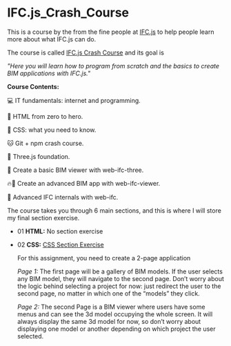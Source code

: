 # IFC.js_Crash_Course

This is a course by the from the fine people at [IFC.js](https://ifcjs.github.io/info/) to help people learn more about what IFC.js can do.

The course is called [IFC.js Crash Course](https://ifcjs.github.io/info/docs/Courses/Crash-course) and its goal is 

*"Here you will learn how to program from scratch and the basics to create BIM applications with IFC.js."*

**Course Contents:**

💻 IT fundamentals: internet and programming.

🌳 HTML from zero to hero.

💅 CSS: what you need to know.

🐱 Git + npm crash course.

🎥 Three.js foundation.

🚀 Create a basic BIM viewer with web-ifc-three.

🔥🚀 Create an advanced BIM app with web-ifc-viewer.

🧠 Advanced IFC internals with web-ifc.

The course takes you through 6 main sections, and this is where I will store my final section exercise.

- 01 **HTML:** No section exercise

- 02 **CSS:** [CSS Section Exercise](https://thebimsider.github.io/IFC.js_Crash_Course/)

    For this assignment, you need to create a 2-page application
    
    *Page 1:* The first page will be a gallery of BIM models. If the user selects any BIM model, they will navigate to the second page. Don’t worry about the logic behind selecting a project for now: just redirect the user to the second page, no matter in which one of the “models” they click.

    *Page 2:* The second Page is a BIM viewer where users have some menus and can see the 3d model occupying the whole screen. It will always display the same 3d model for now, so don’t worry about displaying one model or another depending on which project the user selected.
             

